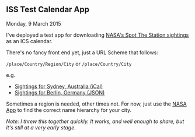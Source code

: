 ISS Test Calendar App
---------------------------------
  Monday, 9 March 2015

I've deployed a test app for downloading [NASA's Spot The Station sightings](http://spotthestation.nasa.gov) as an ICS
calendar.

There's no fancy front end yet, just a URL Scheme that follows:

`/place/Country/Region/City` or `/place/Country/City`

e.g.

 - [Sightings for Sydney, Australia (iCal)](http://spotthestationcal.herokuapp.com/calendar/Australia/New_South_Wales/Sydney)
 - [Sightings for Berlin, Germany (JSON)](http://spotthestationcal.herokuapp.com/timetable/Germany/None/Berlin)

Sometimes a region is needed, other times not. For now, just use the [NASA App](http://spotthestation.nasa.gov) to find
the correct name hierarchy for your city.

*Note: I threw this together quickly. It works, and well enough to share, but it's still at a very early stage.*
